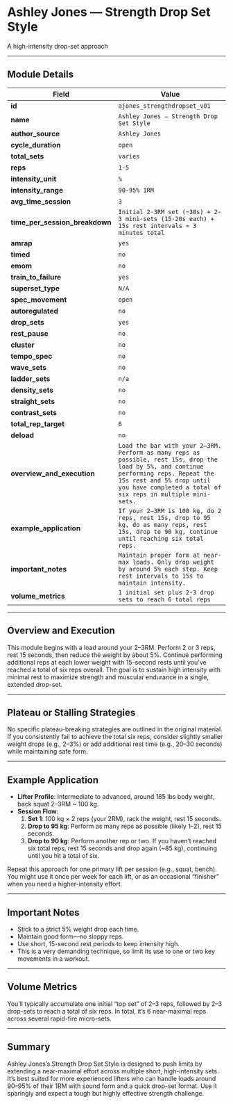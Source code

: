 # Ashley Jones — Strength Drop Set Style  
A high-intensity drop-set approach

---

## Module Details

| Field                          | Value                                                      |
|--------------------------------|------------------------------------------------------------|
| **id**                         | `ajones_strengthdropset_v01`                               |
| **name**                       | `Ashley Jones — Strength Drop Set Style`                   |
| **author_source**             | `Ashley Jones`                                              |
| **cycle_duration**            | `open`                                                     |
| **total_sets**                | `varies`                                                   |
| **reps**                      | `1-5`                                                      |
| **intensity_unit**            | `%`                                                        |
| **intensity_range**           | `90-95% 1RM`                                               |
| **avg_time_session**          | `3`                                                        |
| **time_per_session_breakdown**| `Initial 2-3RM set (~30s) + 2-3 mini-sets (15-20s each) + 15s rest intervals ≈ 3 minutes total` |
| **amrap**                     | `yes`                                                      |
| **timed**                     | `no`                                                       |
| **emom**                      | `no`                                                       |
| **train_to_failure**          | `yes`                                                      |
| **superset_type**             | `N/A`                                                      |
| **spec_movement**             | `open`                                                     |
| **autoregulated**             | `no`                                                       |
| **drop_sets**                 | `yes`                                                      |
| **rest_pause**                | `no`                                                       |
| **cluster**                   | `no`                                                       |
| **tempo_spec**                | `no`                                                       |
| **wave_sets**                 | `no`                                                       |
| **ladder_sets**               | `n/a`                                                      |
| **density_sets**              | `no`                                                       |
| **straight_sets**             | `no`                                                       |
| **contrast_sets**             | `no`                                                       |
| **total_rep_target**          | `6`                                                        |
| **deload**                    | `no`                                                       |
| **overview_and_execution**    | `Load the bar with your 2–3RM. Perform as many reps as possible, rest 15s, drop the load by 5%, and continue performing reps. Repeat the 15s rest and 5% drop until you have completed a total of six reps in multiple mini-sets.` |
| **example_application**       | `If your 2–3RM is 100 kg, do 2 reps, rest 15s, drop to 95 kg, do as many reps, rest 15s, drop to 90 kg, continue until reaching six total reps.` |
| **important_notes**           | `Maintain proper form at near-max loads. Only drop weight by around 5% each step. Keep rest intervals to 15s to maintain intensity.` |
| **volume_metrics**            | `1 initial set plus 2-3 drop sets to reach 6 total reps`    |

---

## Overview and Execution
This module begins with a load around your 2–3RM. Perform 2 or 3 reps, rest 15 seconds, then reduce the weight by about 5%. Continue performing additional reps at each lower weight with 15-second rests until you’ve reached a total of six reps overall. The goal is to sustain high intensity with minimal rest to maximize strength and muscular endurance in a single, extended drop-set.

---

## Plateau or Stalling Strategies
No specific plateau-breaking strategies are outlined in the original material. If you consistently fail to achieve the total six reps, consider slightly smaller weight drops (e.g., 2–3%) or add additional rest time (e.g., 20–30 seconds) while maintaining safe form.

---

## Example Application
- **Lifter Profile**: Intermediate to advanced, around 185 lbs body weight, back squat 2–3RM ~ 100 kg.
- **Session Flow**:
  1. **Set 1**: 100 kg × 2 reps (your 2RM), rack the weight, rest 15 seconds.
  2. **Drop to 95 kg**: Perform as many reps as possible (likely 1–2), rest 15 seconds.
  3. **Drop to 90 kg**: Perform another rep or two. If you haven’t reached six total reps, rest 15 seconds and drop again (~85 kg), continuing until you hit a total of six.

Repeat this approach for one primary lift per session (e.g., squat, bench). You might use it once per week for each lift, or as an occasional “finisher” when you need a higher-intensity effort.

---

## Important Notes
- Stick to a strict 5% weight drop each time.  
- Maintain good form—no sloppy reps.  
- Use short, 15-second rest periods to keep intensity high.  
- This is a very demanding technique, so limit its use to one or two key movements in a workout.

---

## Volume Metrics
You’ll typically accumulate one initial “top set” of 2–3 reps, followed by 2–3 drop-sets to reach a total of six reps. In total, it’s 6 near-maximal reps across several rapid-fire micro-sets.

---

## Summary
Ashley Jones’s Strength Drop Set Style is designed to push limits by extending a near-maximal effort across multiple short, high-intensity sets. It’s best suited for more experienced lifters who can handle loads around 90–95% of their 1RM with sound form and a quick drop-set format. Use it sparingly and expect a tough but highly effective strength challenge.